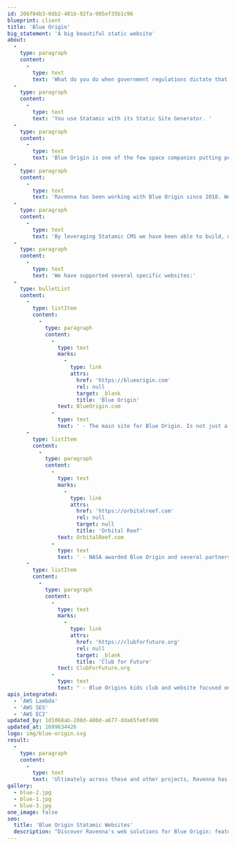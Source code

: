 ```yaml
---
id: 206f04b3-0db2-401b-92fa-905ef35b1c96
blueprint: client
title: 'Blue Origin'
big_statement: 'A big beautiful static website'
about:
  -
    type: paragraph
    content:
      -
        type: text
        text: 'What do you do when government regulations dictate that you cannot have a database for your website?'
  -
    type: paragraph
    content:
      -
        type: text
        text: 'You use Statamic with its Static Site Generator. '
  -
    type: paragraph
    content:
      -
        type: text
        text: 'Blue Origin is one of the few space companies putting people into space.  Their website needs strong visual imagery and their content authors need to be able to manage the content with ease.   They also needed the website to be WCAG 2.0 compliant while also being visually stunning.'
  -
    type: paragraph
    content:
      -
        type: text
        text: 'Ravenna has been working with Blue Origin since 2018. We have built and delivered multiple website projects along with ongoing support, maintenance, and hosting services.'
  -
    type: paragraph
    content:
      -
        type: text
        text: 'By leveraging Statamic CMS we have been able to build, deliver and support sites getting millions of visitors at peak times. '
  -
    type: paragraph
    content:
      -
        type: text
        text: 'We have supported several specific websites:'
  -
    type: bulletList
    content:
      -
        type: listItem
        content:
          -
            type: paragraph
            content:
              -
                type: text
                marks:
                  -
                    type: link
                    attrs:
                      href: 'https://blueorigin.com'
                      rel: null
                      target: _blank
                      title: 'Blue Origin'
                text: BlueOrigin.com
              -
                type: text
                text: ' - The main site for Blue Origin. Is not just a flat site, it also leverages AWS Lambda for interactivity in multiple ways.'
      -
        type: listItem
        content:
          -
            type: paragraph
            content:
              -
                type: text
                marks:
                  -
                    type: link
                    attrs:
                      href: 'https://orbitalreef.com'
                      rel: null
                      target: null
                      title: 'Orbital Reef'
                text: OrbitalReef.com
              -
                type: text
                text: ' - NASA awarded Blue Origin and several partners the contract to build the next space station.  This website shows off the direction, the partners, and amazing renderings of how the station will look'
      -
        type: listItem
        content:
          -
            type: paragraph
            content:
              -
                type: text
                marks:
                  -
                    type: link
                    attrs:
                      href: 'https://clubforfuture.org'
                      rel: null
                      target: _blank
                      title: 'Club for Future'
                text: ClubForFuture.org
              -
                type: text
                text: " - Blue Origins kids club and website focused on helping provide educational materials for teachers and educators.  The site is a primary driver for the club's main mission: to send one million postcards to space and send them back to kids across the world. "
apis_integrated:
  - 'AWS Lambda'
  - 'AWS SES'
  - 'AWS EC2'
updated_by: 1d1068ab-208d-480d-a677-dda65fe0f490
updated_at: 1699634426
logo: img/blue-origin.svg
result:
  -
    type: paragraph
    content:
      -
        type: text
        text: 'Ultimately across these and other projects, Ravenna has been able to provide efficient and on-demand design and development services.  Leveraging Statamic CMS we have provided content authors with an easy-to-use but highly customizable authoring experience.  The result is beautiful websites that draw visitors in and shares the amazing work being done at Blue. '
gallery:
  - blue-2.jpg
  - blue-1.jpg
  - blue-3.jpg
one_image: false
seo:
  title: 'Blue Origin Statamic Websites'
  description: "Discover Ravenna's web solutions for Blue Origin: featuring the main website and the 'Club for Future' kids club, showcasing our diverse web development expertise."
---
```

